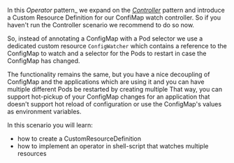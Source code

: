 In this _Operator_ pattern_ we expand on the [_Controller_](21-controller) pattern and introduce a Custom Resource Definition for our ConfiMap watch controller. So if you haven't run the Controller scenario we recommend to do so now.

So, instead of annotating a ConfigMap with a Pod selector we use a dedicated custom resource `ConfigWatcher`  which contains a reference to the ConfigMap to watch and a selector for the Pods to restart in case the ConfigMap has changed.

The functionality remains the same, but you have a nice decoupling of ConfigMap and the applications which are using it and you can have multiple different Pods be restarted by creating multiple
That way, you can support hot-pickup of your ConfigMap changes for an application that doesn't support hot reload of configuration or use the ConfigMap's values as environment variables.

In this scenario you will learn:

* how to create a CustomResourceDefinition
* how to implement an operator in shell-script that watches multiple resources
